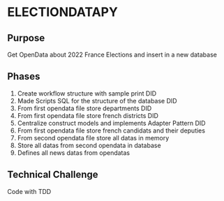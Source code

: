 # ELECTIONDATAPY

## Purpose
Get OpenData about 2022 France Elections and insert in a new database

## Phases
1. Create workflow structure with sample print DID
2. Made Scripts SQL for the structure of the database DID
3. From first opendata file store departments DID
4. From first opendata file store french districts DID
5. Centralize construct models and implements Adapter Pattern DID
6. From first opendata file store french candidats and their deputies
7. From second opendata file store all datas in memory
8. Store all datas from second opendata in database
9. Defines all news datas from opendatas

## Technical Challenge
Code with TDD